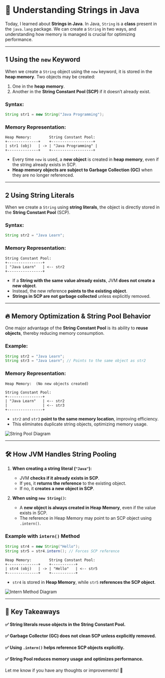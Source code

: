 ﻿# 📌 Understanding Strings in Java

Today, I learned about **Strings in Java**. In Java, `String` is a **class** present in the `java.lang` package. We can create a `String` in two ways, and understanding how memory is managed is crucial for optimizing performance.

---

## 1 Using the `new` Keyword
When we create a `String` object using the `new` keyword, it is stored in the **heap memory**. Two objects may be created:
1. One in the **heap memory**.
2. Another in the **String Constant Pool (SCP)** if it doesn’t already exist.

### **Syntax:**
```java
String str1 = new String("Java Programming");
```
### **Memory Representation:**
```
Heap Memory:        String Constant Pool:
+--------------+    +-------------------+
| str1 (obj)   | -> | "Java Programming" |
+--------------+    +-------------------+
```
- Every time `new` is used, a **new object** is created in **heap memory**, even if the string already exists in SCP.
- **Heap memory objects are subject to Garbage Collection (GC)** when they are no longer referenced.

---

## 2 Using String Literals
When we create a `String` using **string literals**, the object is directly stored in the **String Constant Pool** (SCP).

### **Syntax:**
```java
String str2 = "Java Learn";
```
### **Memory Representation:**
```
String Constant Pool:
+----------------+
| "Java Learn"   | <-- str2
+----------------+
```
- If a **String with the same value already exists**, JVM **does not create a new object**.
- Instead, the new reference **points to the existing object**.
- **Strings in SCP are not garbage collected** unless explicitly removed.

---

## 🔥 Memory Optimization & String Pool Behavior
One major advantage of the **String Constant Pool** is its ability to **reuse objects**, thereby reducing memory consumption. 

### **Example:**
```java
String str2 = "Java Learn";
String str3 = "Java Learn"; // Points to the same object as str2
```
### **Memory Representation:**
```
Heap Memory:  (No new objects created)

String Constant Pool:
+----------------+
| "Java Learn"   | <-- str2
|                | <-- str3
+----------------+
```
- `str2` and `str3` **point to the same memory location**, improving efficiency.
- This eliminates duplicate string objects, optimizing memory usage.

![String Pool Diagram](https://raw.githubusercontent.com/rootAvadhut/linkedinPosts/main/Day%2003/StringPool.png)

---

## 🛠️ **How JVM Handles String Pooling**
1. **When creating a string literal (`"Java"`):**
   - JVM **checks if it already exists in SCP**.
   - If yes, it **returns the reference** to the existing object.
   - If no, it **creates a new object in SCP**.

2. **When using `new String()`:**
   - A **new object is always created in Heap Memory**, even if the value exists in SCP.
   - The reference in Heap Memory may point to an SCP object using `.intern()`.

### **Example with `intern()` Method**
```java
String str4 = new String("Hello");
String str5 = str4.intern(); // Forces SCP reference
```
```
Heap Memory:        String Constant Pool:
+--------------+    +-----------+
| str4 (obj)   | -> | "Hello"   | <-- str5
+--------------+    +-----------+
```
- `str4` is stored in **Heap Memory**, while `str5` **references the SCP object**.

![Intern Method Diagram](https://raw.githubusercontent.com/rootAvadhut/linkedinPosts/main/Day%2003/internMethod.png)

---
## 🎯 Key Takeaways
#### ✅ String literals **reuse objects** in the **String Constant Pool**.
#### ✅ **Garbage Collector (GC)** does not clean SCP unless explicitly removed.
#### ✅ Using `.intern()` helps reference **SCP objects explicitly**.
#### ✅ String Pool **reduces memory usage and optimizes performance**.

Let me know if you have any thoughts or improvements! 🚀


